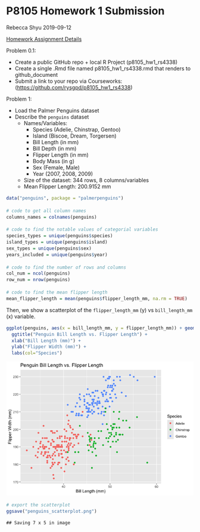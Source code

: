 P8105 Homework 1 Submission
================
Rebecca Shyu
2019-09-12

[Homework Assignment Details](https://p8105.com/homework_1.html)

Problem 0.1:

- Create a public GitHub repo + local R Project (p8105_hw1_rs4338)
- Create a single .Rmd file named p8105_hw1_rs4338.rmd that renders to
  github_document
- Submit a link to your repo via Courseworks:
  (<https://github.com/rysgpd/p8105_hw1_rs4338>)

Problem 1:

- Load the Palmer Penguins dataset
- Describe the `penguins` dataset
  - Names/Variables:
    - Species (Adelie, Chinstrap, Gentoo)
    - Island (Biscoe, Dream, Torgersen)
    - Bill Length (in mm)
    - Bill Depth (in mm)
    - Flipper Length (in mm)
    - Body Mass (in g)
    - Sex (Female, Male)
    - Year (2007, 2008, 2009)
  - Size of the dataset: 344 rows, 8 columns/variables
  - Mean Flipper Length: 200.9152 mm

``` r
data("penguins", package = "palmerpenguins")

# code to get all column names
columns_names = colnames(penguins)

# code to find the notable values of categorial variables
species_types = unique(penguins$species)
island_types = unique(penguins$island)
sex_types = unique(penguins$sex)
years_included = unique(penguins$year)

# code to find the number of rows and columns
col_num = ncol(penguins)
row_num = nrow(penguins)

# code to find the mean flipper length
mean_flipper_length = mean(penguins$flipper_length_mm, na.rm = TRUE)
```

Then, we show a scatterplot of the `flipper_length_mm` (y) vs
`bill_length_mm` (x) variable.

``` r
ggplot(penguins, aes(x = bill_length_mm, y = flipper_length_mm)) + geom_point(aes(color = species), na.rm=TRUE) +
  ggtitle("Penguin Bill Length vs. Flipper Length") +
  xlab("Bill Length (mm)") +
  ylab("Flipper Width (mm)") +
  labs(col="Species")
```

![](p8105_hw1_rs4338_files/figure-gfm/penguins_scatterplot-1.png)<!-- -->

``` r
# export the scatterplot 
ggsave("penguins_scatterplot.png")
```

    ## Saving 7 x 5 in image
